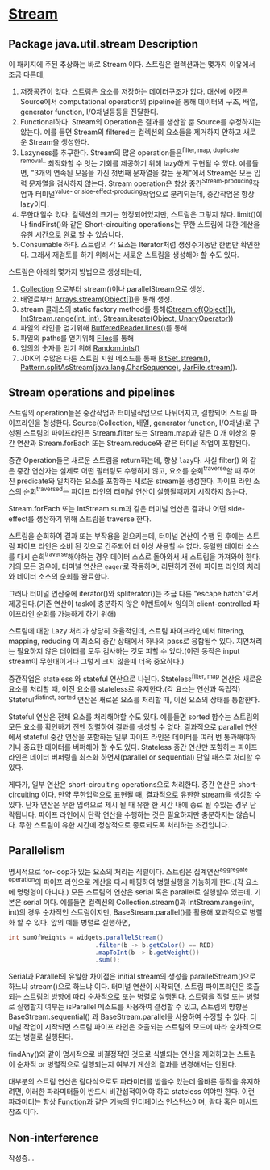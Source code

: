 # [Stream](https://docs.oracle.com/javase/8/docs/api/java/util/stream/package-summary.html)

## Package java.util.stream Description
이 패키지에 주된 추상화는 바로 Stream 이다. 스트림은 컬렉션과는 몇가지 이유에서 조금 다른데,

1. 저장공간이 없다. 스트림은 요소를 저장하는 데이터구조가 없다. 대신에 이것은 Source에서 computational operation의 pipeline을 통해  데이터의 구조, 배열, generator function, I/O채널등등을 전달한다.
2. Functional하다. Stream의 Operation은 결과를 생산할 뿐 Source를 수정하지는 않는다. 예를 들면 Stream의 filtered는 컬렉션의 요소들을 제거하지 안하고 새로운 Stream을 생성한다.
3. Lazyness를 추구한다. Stream의 많은 operation들은<sup>filter, map, duplicate removal..</sup> 최적화할 수 잇는 기회를 제공하기 위해 lazy하게 구현될 수 있다. 예를들면, "3개의 연속된 모음을 가진 첫번째 문자열을 찾는 문제"에서 Stream은 모든 입력 문자열을 검사하지 않는다. Stream operation은 항상 
중간<sup>Stream-producing</sup>작업과 터미널<sup>value- or side-effect-producing</sup>작업으로 분리되는데, 중간작업은 항상 lazy이다.
4. 무한대일수 있다. 컬렉션의 크기는 한정되어있지만, 스트림은 그렇지 않다. limit()이나 findFirst()와 같은 Short-circuiting operations는 무한 스트림에 대한 계산을 유한 시간으로 완료 할 수 있습니다.
5. Consumable 하다. 스트림의 각 요소는 Iterator처럼 생성주기동안 한번만 확인한다. 그래서 재검토를 하기 위해서는 새로운 스트림을 생성해야 할 수도 있다.

스트림은 아래의 몇가지 방법으로 생성되는데,

1. [Collection](https://docs.oracle.com/javase/8/docs/api/java/util/Collection.html) 으로부터 stream()이나 parallelStream으로 생성.
2. 배열로부터 [Arrays.stream(Object[])](https://docs.oracle.com/javase/8/docs/api/java/util/Arrays.html#stream-T:A-)을 통해 생성.
3. stream 클래스의 static factory method를 통해([Stream.of(Object[])](https://docs.oracle.com/javase/8/docs/api/java/util/stream/Stream.html#of-T...-), [IntStream.range(int, int)](https://docs.oracle.com/javase/8/docs/api/java/util/stream/IntStream.html#range-int-int-), [Stream.iterate(Object, UnaryOperator)](https://docs.oracle.com/javase/8/docs/api/java/util/stream/Stream.html#iterate-T-java.util.function.UnaryOperator-))
4. 파일의 라인을 얻기위해 [BufferedReader.lines()](https://docs.oracle.com/javase/8/docs/api/java/io/BufferedReader.html#lines--)를 통해
5. 파일의 paths를 얻기위해 [Files](https://docs.oracle.com/javase/8/docs/api/java/nio/file/Files.html)를 통해
6. 임의의 숫자를 얻기 위해 [Random.ints()](https://docs.oracle.com/javase/8/docs/api/java/util/Random.html#ints--)
7. JDK의 수많은 다른 스트림 지원 메소드를 통해 [BitSet.stream()](https://docs.oracle.com/javase/8/docs/api/java/util/BitSet.html#stream--), [Pattern.splitAsStream(java.lang.CharSequence)](https://docs.oracle.com/javase/8/docs/api/java/util/regex/Pattern.html#splitAsStream-java.lang.CharSequence-), [JarFile.stream()](https://docs.oracle.com/javase/8/docs/api/java/util/jar/JarFile.html#stream--).

## Stream operations and pipelines
스트림의 operation들은 중간작업과 터미널작업으로 나뉘어지고, 결합되어 스트림 파이프라인을 형성한다. Source(Collection, 배열, generator function, I/O채널)로 구성된 스트림의 파이프라인은 Stream.filter 또는 Stream.map과 같은 0 개 이상의 중간 연산과 Stream.forEach 또는 Stream.reduce와 같은 터미널 작업이 포함된다.

중간 Operation들은 새로운 스트림을 return하는데, 항상 `lazy`다. 사실 filter() 와 같은 중간 연산자는 실제로 어떤 필터링도 수행하지 않고, 요소를 순회<sup>traverse</sup>할 때 주어진 predicate와 일치하는 요소를 포함하는 새로운 stream을 생성한다. 파이프 라인 소스의 순회<sup>traversed</sup>는 파이프 라인의 터미널 연산이 실행될때까지 시작하지 않는다.

Stream.forEach 또는 IntStream.sum과 같은 터미널 연산은 결과나 어떤 side-effect를 생산하기 위해 스트림을 traverse 한다.

스트림을 순회하여 결과 또는 부작용을 일으키는데, 터미널 연산이 수행 된 후에는 스트림 파이프 라인은 소비 된 것으로 간주되어 더 이상 사용할 수 없다. 동일한 데이터 소스를 다시 순회<sup>traverse</sup>해야하는 경우 데이터 소스로 돌아와서 새 스트림을 가져와야 한다. 거의 모든 경우에, 터미널 연산은 `eager`로 작동하며, 리턴하기 전에 파이프 라인의 처리와 데이터 소스의 순회를 완료한다. 

그러나 터미널 연산중에 iterator()와 spliterator()는 조금 다른 "escape hatch"로서 제공된다.(기존 연산이 task에 충분하지 않은 이벤트에서 임의의 client-controlled 파이프라인 순회를 가능하게 하기 위해)

스트림에 대한 Lazy 처리가 상당히 효율적인데, 스트림 파이프라인에서 filtering, mapping, reducing 이 최소의 중간 상태에서 하나의 pass로 융합될수 있다. 지연처리는 필요하지 않은 데이터를 모두 검사하는 것도 피할 수 있다.(이런 동작은 input stream이 무한대이거나 그렇게 크지 않을때 더욱 중요하다.)

중간작업은 stateless 와 stateful  연산으로 나뉜다. Stateless<sup>filter, map</sup> 연산은 새로운 요소를 처리할 때, 이전 요소를 stateless로 유지한다.(각 요소는 연산과 독립적) Stateful<sup>distinct, sorted</sup> 연산은 새로운 요소를 처리할 때, 이전 요소의 상태를 통합한다.

Stateful 연산은 전체 요소를 처리해야할 수도 있다. 예를들면 sorted 함수는 스트림의 모든 요소를 확인하기 전엔 정렬하여 결과를 생성할 수 없다. 결과적으로 parallel 연산에서 stateful 중간 연산을 포함하는 일부 파이프 라인은 데이터를 여러 번 통과해야하거나 중요한 데이터를 버퍼해야 할 수도 있다. Stateless 중간 연산만 포함하는 파이프라인은 데이터 버퍼링을 최소화 하면서(parallel or sequential) 단일 패스로 처리할 수 있다.

게다가, 일부 연산은 short-circuiting operations으로 처리한다. 중간 연산은 short-circuiting 이다. 만약 무한입력으로 표현될 때, 결과적으로 유한한 stream을 생성할 수 있다. 단자 연산은 무한 입력으로 제시 될 때 유한 한 시간 내에 종료 될 수있는 경우 단락됩니다. 파이프 라인에서 단락 연산을 수행하는 것은 필요하지만 충분하지는 않습니다. 무한 스트림이 유한 시간에 정상적으로 종료되도록 처리하는 조건입니다.

## Parallelism
명시적으로 for-loop가 있는 요소의 처리는 직렬이다. 스트림은 집계연산<sup>aggregate operation</sup>의 파이프 라인으로 계산을 다시 매핑하여 병렬실행을 가능하게 한다.(각 요소에 명령형이 아니다.) 모든 스트림의 연산은 serial 혹은 parallel로 실행할수 있는데, 기본은 serial 이다. 예를들면 컬렉션의 Collection.stream()과 IntStream.range(int, int)의 경우 순차적인 스트림이지만, BaseStream.parallel()를 활용해 효과적으로 병렬화 할 수 있다. 앞의 예를 병렬로 실행하면,

```java
int sumOfWeights = widgets.parallelStream()
						.filter(b -> b.getColor() == RED)
						.mapToInt(b -> b.getWeight())
						.sum();
```

Serial과 Parallel의 유일한 차이점은 initial stream의 생성을 parallelStream()으로 하느냐 stream()으로 하느냐 이다. 터미널 연산이 시작되면, 스트림 파이프라인은 호출되는 스트림의 방향에 따라 순차적으로 또는 병렬로 실행된다. 스트림을 직렬 또는 병렬로 실행할지 여부는 isParallel 메소드를 사용하여 결정할 수 있고, 스트림의 방향은 BaseStream.sequential() 과 BaseStream.parallel을 사용하여 수정할 수 있다. 터미널 작업이 시작되면 스트림 파이프 라인은 호출되는 스트림의 모드에 따라 순차적으로 또는 병렬로 실행된다. 

findAny()와 같이 명시적으로 비결정적인 것으로 식별되는 연산을 제외하고는 스트림이 순차적 or 병렬적으로 실행되는지 여부가 계산의 결과를 변경해서는 안된다. 

대부분의 스트림 연산은 람다식으로도 파라미터를 받을수 있는데 올바른 동작을 유지하려면, 이러한 파라미터들이 반드시 비간섭적이어야 하고 stateless 여야만 한다. 이런 파라미터는 항상 [Function](https://docs.oracle.com/javase/8/docs/api/java/util/function/Function.html)과 같은 기능의 인터페이스 인스턴스이며, 람다 혹은 메서드 참조 이다.

## Non-interference
작성중...